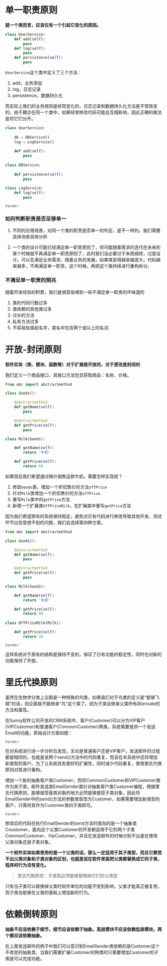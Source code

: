 # 单一职责原则

**就一个类而言，应该仅有一个引起它变化的原因。**

```python
class UserService:
	def add(self):
        pass
    def log(self):
        pass
    def persistence(self):
        pass
```

`UserService`这个类中定义了三个方法：

1. add，业务添加
2. log，日志记录
3. persistence，数据持久化

而实际上我们的业务规则是经常变化的，日志记录和数据持久化方法是不常改变的。由于耦合在同一个类中，如果经常修改代码可能会互相影响，因此正确的做法是将它们分开。

```python
class UserService:
	
    db = DBService()
    log = LogService()
    
	def add(self):
        pass
    
class DBService:
    
    def persistence(self):
        pass
    
class LogService:
    def log(self):
        pass
```

<img src="C:\Users\huiti\Desktop\设计模式\设计原则-1.jpg" alt="设计原则-1" style="zoom:50%;" />

### 如何判断职责是否足够单一

1. 不同的应用场景，对同一个类的职责是否单一的判定，是不一样的。我们需要具体场景具体分析

2. 一个类的设计可能已经满足单一职责原则了，但可能随着需求的迭代在未来的某个时候就不再满足单一职责原则了，此时我们没必要过于未雨绸缪，过度设计。可以先满足业务需求。随着业务的发展，如果类变得越来越庞大，代码越来越多，不再满足单一职责，这个时候，再把这个类持续进行重构拆分。

### 不满足单一职责的预兆

随着开发经验的积累，我们是很容易嗅到一些不满足单一职责的坏味道的

1. 类的代码行数过多
2. 类依赖的其他类过多
3. 过长的方法
4. 私有方法过多
5. 不容易给类起名字，类名中包含两个或以上的名词

# 开放-封闭原则

**软件实体（类、模块、函数等）对于扩展是开放的，对于更改是封闭的**

我们定义一个商品接口，其接口方法包含获取商品：名称、价格。

```python
from abc import abstractmethod

class Goods():

    @abstractmethod
    def getName(self):
        pass

    @abstractmethod
    def getPrice(self):
        pass

class Milk(Goods):

    def getName(self):
        return '牛奶'

    def getPrice(self):
        return 60
```

如果现在我们希望通过降价销售这款牛奶，需要怎样实现呢？

1. 修改`Goods`类，增加一个折扣售价的方法`offPrice`
2. 针对`Milk`类增加一个折扣售价的方法`offPrice`
3. 重写`Milk`类中的`getPrice`方法
4. 新增一个扩展类`OffPriceMilk`，在扩展类中重写`getPrice`方法

因为我们希望原有的系统保持稳定，避免对已有代码进行修改导致其他开发、测试环节出现意想不到的问题，我们会选择第四种方案。

```python
from abc import abstractmethod

class Goods():

    @abstractmethod
    def getName(self):
        pass

    @abstractmethod
    def getPrice(self):
        pass

class Milk(Goods):

    def getName(self):
        return '牛奶'

    def getPrice(self):
        return 60
    
class OffPriceMilk(Milk):

    def getPrice(self):
        return 30
```

<img src="C:\Users\huiti\Desktop\设计模式\设计原则-2.jpg" alt="设计原则-2" style="zoom:50%;" />

这样系统对于原有的结构是保持不变的，保证了已有功能的稳定性，同时也对新的功能保持了开放。

# 里氏代换原则

虽然在生物学分类上企鹅是一种特殊的鸟类，如果我们对于鸟类的定义是“能够飞翔”的话，则企鹅就不能继承“鸟”这个类了。因为子类会继承父类所有非private的方法和属性。

在Sunny软件公司开发的CRM系统中，客户(Customer)可以分为VIP客户(VIPCustomer)和普通客户(CommonCustomer)两类，系统需要提供一个发送Email的功能，原始设计方案如图：

<img src="C:\Users\huiti\Desktop\设计模式\设计原则-3.jpg" alt="设计原则-3" style="zoom:50%;" />

在对系统进行进一步分析后发现，无论是普通客户还是VIP客户，发送邮件的过程都是相同的，也就是说两个send()方法中的代码重复，而且在本系统中还将增加新类型的客户。为了让系统具有更好的扩展性，同时减少代码重复，使用里氏代换原则对其进行重构。

增加一个新的抽象客户类Customer，而将CommonCustomer和VIPCustomer类作为其子类，邮件发送类EmailSender类针对抽象客户类Customer编程，根据里氏代换原则，能够接受基类对象的地方必然能够接受子类对象，因此将EmailSender中的send()方法的参数类型改为Customer，如果需要增加新类型的客户，只需将其作为Customer类的子类即可。

<img src="C:\Users\huiti\Desktop\设计模式\设计原则-4.jpg" alt="设计原则-4" style="zoom:50%;" />

修改后的代码在执行EmailSender的send方法时面向的是一个抽象类Coustomer，面向这个父类Customer的开发都适用于它的两个子类CommonCustomer、VipCustomer，并且在发送邮件的时候分别不出是在使用父类对象还是子类对象。

**一个软件实体如果使用的是一个父类的话，那么一定适用于其子类型，而且它察觉不出父类对象和子类对象的区别，也就是说在软件里面把父类都替换成它的子类，程序的行为没有变化。**

> 里氏代换原则：子类型必须能够替换掉它们的父类型

只有当子类可以替换掉父类时软件单位的功能不受到影响，父类才能真正被复用，而子类也能够在父类的基础上增加新的行为。

# 依赖倒转原则

**抽象不应该依赖于细节，细节应该依赖于抽象。高层模块不应该依赖低层模块，两个都应该依赖抽象。**

在上面发送邮件的例子中我们可以意识到EmailSender类依赖的是Customer这个不改变的抽象类，当我们需要扩展Customer的种类时只需要增加Customer的子类就可以完成功能。